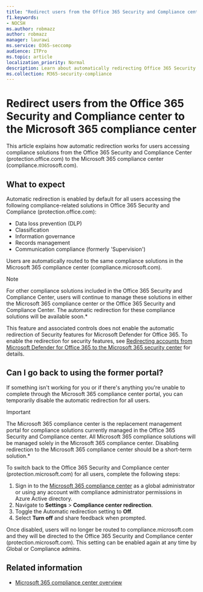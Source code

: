 ```yaml
---
title: "Redirect users from the Office 365 Security and Compliance center to the Microsoft 365 compliance center"
f1.keywords:
- NOCSH
ms.author: robmazz
author: robmazz
manager: laurawi
ms.service: O365-seccomp
audience: ITPro
ms.topic: article
localization_priority: Normal
description: Learn about automatically redirecting Office 365 Security and Compliance center users to the Microsoft 365 compliance center..
ms.collection: M365-security-compliance
---
```


# Redirect users from the Office 365 Security and Compliance center to the Microsoft 365 compliance center

This article explains how automatic redirection works for users accessing compliance solutions from the Office 365 Security and Compliance Center (protection.office.com) to the Microsoft 365 compliance center (compliance.microsoft.com).

## What to expect

Automatic redirection is enabled by default for all users accessing the following compliance-related solutions in Office 365 Security and Compliance (protection.office.com):

- Data loss prevention (DLP)
- Classification
- Information governance
- Records management
- Communication compliance (formerly 'Supervision')

Users are automatically routed to the same compliance solutions in the Microsoft 365 compliance center (compliance.microsoft.com).

> [!NOTE]
> For other compliance solutions included in the Office 365 Security and Compliance Center, users will continue to manage these solutions in either the Microsoft 365 compliance center or the Office 365 Security and Compliance Center. The automatic redirection for these compliance solutions will be available soon.*

This feature and associated controls does not enable the automatic redirection of Security features for Microsoft Defender for Office 365. To enable the redirection for security features, see [Redirecting accounts from Microsoft Defender for Office 365 to the Microsoft 365 security center](/microsoft-365/security/defender/microsoft-365-security-mdo-redirection) for details.

## Can I go back to using the former portal?

If something isn't working for you or if there's anything you're unable to complete through the Microsoft 365 compliance center portal, you can temporarily disable the automatic redirection for all users.

> [!IMPORTANT]
> The Microsoft 365 compliance center is the replacement management portal for compliance solutions currently managed in the Office 365 Security and Compliance center. All Microsoft 365 compliance solutions will be managed solely in the Microsoft 365 compliance center. Disabling redirection to the Microsoft 365 compliance center should be a short-term solution.*

To switch back to the Office 365 Security and Compliance center (protection.microsoft.com) for all users, complete the following steps:

1. Sign in to the [Microsoft 365 compliance center](https://compliance.microsoft.com) as a global administrator or using any account with compliance administrator permissions in Azure Active directory.
2. Navigate to **Settings** > **Compliance center redirection**.
3. Toggle the Automatic redirection setting to **Off**.
4. Select **Turn off** and share feedback when prompted.

Once disabled, users will no longer be routed to compliance.microsoft.com and they will be directed to the Office 365 Security and Compliance center (protection.microsoft.com). This setting can be enabled again at any time by Global or Compliance admins.

## Related information

- [Microsoft 365 compliance center overview](/microsoft-365/compliance/microsoft-365-compliance-center)
